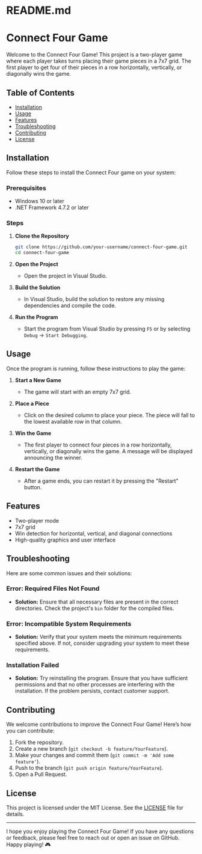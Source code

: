 # README.md

# Connect Four Game

Welcome to the Connect Four Game! This project is a two-player game where each player takes turns placing their game pieces in a 7x7 grid. The first player to get four of their pieces in a row horizontally, vertically, or diagonally wins the game.

## Table of Contents

- [Installation](#installation)
- [Usage](#usage)
- [Features](#features)
- [Troubleshooting](#troubleshooting)
- [Contributing](#contributing)
- [License](#license)

## Installation

Follow these steps to install the Connect Four game on your system:

### Prerequisites

- Windows 10 or later
- .NET Framework 4.7.2 or later

### Steps

1. **Clone the Repository**
   ```sh
   git clone https://github.com/your-username/connect-four-game.git
   cd connect-four-game
   ```

2. **Open the Project**
   - Open the project in Visual Studio.

3. **Build the Solution**
   - In Visual Studio, build the solution to restore any missing dependencies and compile the code.

4. **Run the Program**
   - Start the program from Visual Studio by pressing `F5` or by selecting `Debug` -> `Start Debugging`.

## Usage

Once the program is running, follow these instructions to play the game:

1. **Start a New Game**
   - The game will start with an empty 7x7 grid.

2. **Place a Piece**
   - Click on the desired column to place your piece. The piece will fall to the lowest available row in that column.

3. **Win the Game**
   - The first player to connect four pieces in a row horizontally, vertically, or diagonally wins the game. A message will be displayed announcing the winner.

4. **Restart the Game**
   - After a game ends, you can restart it by pressing the "Restart" button.

## Features

- Two-player mode
- 7x7 grid
- Win detection for horizontal, vertical, and diagonal connections
- High-quality graphics and user interface

## Troubleshooting

Here are some common issues and their solutions:

### Error: Required Files Not Found

- **Solution:** Ensure that all necessary files are present in the correct directories. Check the project's `bin` folder for the compiled files.

### Error: Incompatible System Requirements

- **Solution:** Verify that your system meets the minimum requirements specified above. If not, consider upgrading your system to meet these requirements.

### Installation Failed

- **Solution:** Try reinstalling the program. Ensure that you have sufficient permissions and that no other processes are interfering with the installation. If the problem persists, contact customer support.

## Contributing

We welcome contributions to improve the Connect Four Game! Here’s how you can contribute:

1. Fork the repository.
2. Create a new branch (`git checkout -b feature/YourFeature`).
3. Make your changes and commit them (`git commit -m 'Add some feature'`).
4. Push to the branch (`git push origin feature/YourFeature`).
5. Open a Pull Request.

## License

This project is licensed under the MIT License. See the [LICENSE](LICENSE) file for details.

---

I hope you enjoy playing the Connect Four Game! If you have any questions or feedback, please feel free to reach out or open an issue on GitHub. Happy playing! 🎮
